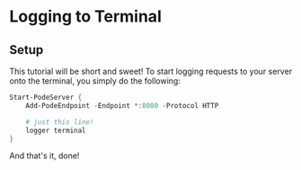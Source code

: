 # Logging to Terminal

## Setup

This tutorial will be short and sweet! To start logging requests to your server onto the terminal, you simply do the following:

```powershell
Start-PodeServer {
    Add-PodeEndpoint -Endpoint *:8080 -Protocol HTTP

    # just this line!
    logger terminal
}
```

And that's it, done!